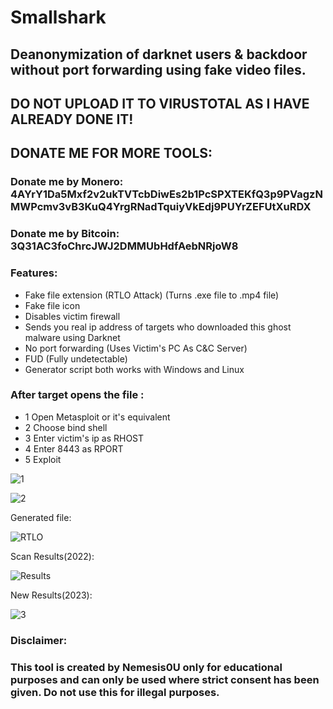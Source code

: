 # Smallshark
## Deanonymization of darknet users & backdoor without port forwarding using fake video files.
## DO NOT UPLOAD IT TO VIRUSTOTAL AS I HAVE ALREADY DONE IT!
## DONATE ME FOR MORE TOOLS: 
### Donate me by Monero: 4AYrY1Da5Mxf2v2ukTVTcbDiwEs2b1PcSPXTEKfQ3p9PVagzNMWPcmv3vB3KuQ4YrgRNadTquiyVkEdj9PUYrZEFUtXuRDX 
### Donate me by Bitcoin: 3Q31AC3foChrcJWJ2DMMUbHdfAebNRjoW8

### Features:

- Fake file extension (RTLO Attack) (Turns .exe file to .mp4 file)
- Fake file icon
- Disables victim firewall
- Sends you real ip address of targets who downloaded this ghost malware using Darknet
- No port forwarding (Uses Victim's PC As C&C Server)
- FUD (Fully undetectable)
- Generator script both works with Windows and Linux

### After target opens the file : 
- 1 Open Metasploit or it's equivalent
- 2 Choose bind shell 
- 3 Enter victim's ip as RHOST
- 4 Enter 8443 as RPORT
- 5 Exploit

![1](https://github.com/Nemesis0U/Smallshark/assets/83503290/c38b761c-dd13-4298-b0cd-7148949bbb67)

![2](https://github.com/Nemesis0U/Smallshark/assets/83503290/79963fbe-542b-4d28-8911-847d46ff8cd5)


Generated file:

![RTLO](https://user-images.githubusercontent.com/83503290/157925846-b236f942-fe92-4dff-b730-ee9aab65aa3d.png)


Scan Results(2022):

![Results](https://user-images.githubusercontent.com/83503290/157923694-de91a013-ef85-43d9-a364-797c1b2481df.png)

New Results(2023):

![3](https://github.com/Nemesis0U/Smallshark/assets/83503290/e47fc9e4-9f85-478d-aea4-c01e57be5ad1)



### Disclaimer:
### This tool is created by Nemesis0U only for educational purposes and can only be used where strict consent has been given. Do not use this for illegal purposes.
